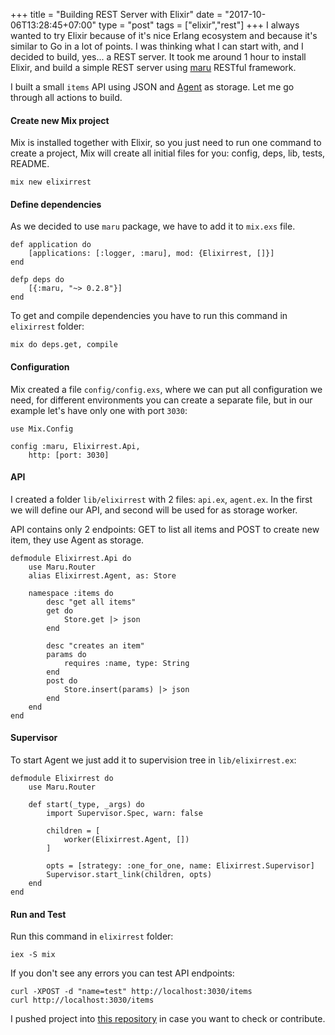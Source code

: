 +++
title = "Building REST Server with Elixir"
date = "2017-10-06T13:28:45+07:00"
type = "post"
tags = ["elixir","rest"]
+++
I always wanted to try Elixir because of it's nice Erlang ecosystem and because it's similar to Go in a lot of points. I was thinking what I can start with, and I decided to build, yes... a REST server. It took me around 1 hour to install Elixir, and build a simple REST server using [maru](https://github.com/falood/maru) RESTful framework.

I built a small `items` API using JSON and [Agent](http://elixir-lang.org/getting-started/mix-otp/agent.html) as storage. Let me go through all actions to build.

#### Create new Mix project

Mix is installed together with Elixir, so you just need to run one command to create a project, Mix will create all initial files for you: config, deps, lib, tests, README.

```
mix new elixirrest
```

#### Define dependencies

As we decided to use `maru` package, we have to add it to `mix.exs` file.

```
def application do
	[applications: [:logger, :maru], mod: {Elixirrest, []}]
end

defp deps do
	[{:maru, "~> 0.2.8"}]
end
```

To get and compile dependencies you have to run this command in `elixirrest` folder:

```
mix do deps.get, compile
```

#### Configuration

Mix created a file `config/config.exs`, where we can put all configuration we need, for different environments you can create a separate file, but in our example let's have only one with port `3030`:

```
use Mix.Config

config :maru, Elixirrest.Api,
	http: [port: 3030]
```

#### API

I created a folder `lib/elixirrest` with 2 files: `api.ex`, `agent.ex`. In the first we will define our API, and second will be used for as storage worker.

API contains only 2 endpoints: GET to list all items and POST to create new item, they use Agent as storage.

```
defmodule Elixirrest.Api do
	use Maru.Router
	alias Elixirrest.Agent, as: Store

	namespace :items do
		desc "get all items"
		get do
			Store.get |> json
		end

		desc "creates an item"
		params do
			requires :name, type: String
		end
		post do
			Store.insert(params) |> json
		end
	end
end
```

#### Supervisor

To start Agent we just add it to supervision tree in `lib/elixirrest.ex`:

```
defmodule Elixirrest do
	use Maru.Router

	def start(_type, _args) do
		import Supervisor.Spec, warn: false

		children = [
			worker(Elixirrest.Agent, [])
		]

		opts = [strategy: :one_for_one, name: Elixirrest.Supervisor]
		Supervisor.start_link(children, opts)
	end
end
```

#### Run and Test

Run this command in `elixirrest` folder:

```
iex -S mix
```

If you don't see any errors you can test API endpoints:

```
curl -XPOST -d "name=test" http://localhost:3030/items
curl http://localhost:3030/items
```

I pushed project into [this repository](https://github.com/plutov/elixirrest) in case you want to check or contribute.
